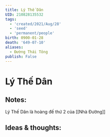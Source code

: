 ```yaml
---
title: Lý Thế Dân
UID: 210828135532
tags:
  - 'created/2021/Aug/28'
  - 'seed'
  - 'permanent/people'
birth: 0900-01-28
death: '649-07-10'
aliases:
  - Đường Thái Tông
publish: False
---
```

# Lý Thế Dân

## Notes:
Lý Thế Dân là hoàng đế thứ 2 của [[Nhà Đường]]

## Ideas & thoughts:
